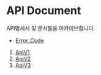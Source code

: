# API Document

API명세서 및 문서들을 아카이브합니다.

- [Error_Code](./error_code.md)

1. [ApiV1](./v1)
2. [ApiV2](./v2)
3. [ApiV3](./v3)
